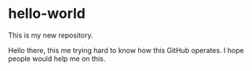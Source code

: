 # hello-world
This is my new repository.

Hello there, this me trying hard to know how this GitHub operates.
I hope people would help me on this.
